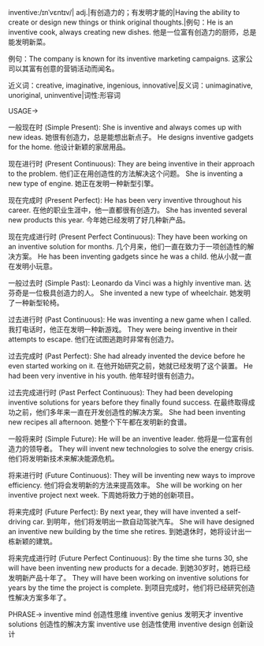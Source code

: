 inventive:/ɪnˈvɛntɪv/| adj.|有创造力的；有发明才能的|Having the ability to create or design new things or think original thoughts.|例句：He is an inventive cook, always creating new dishes. 他是一位富有创造力的厨师，总是能发明新菜。

例句：The company is known for its inventive marketing campaigns. 这家公司以其富有创意的营销活动而闻名。

近义词：creative, imaginative, ingenious, innovative|反义词：unimaginative, unoriginal, uninventive|词性:形容词

USAGE->

一般现在时 (Simple Present):
She is inventive and always comes up with new ideas. 她很有创造力，总是能想出新点子。
He designs inventive gadgets for the home. 他设计新颖的家居用品。


现在进行时 (Present Continuous):
They are being inventive in their approach to the problem.  他们正在用创造性的方法解决这个问题。
She is inventing a new type of engine. 她正在发明一种新型引擎。


现在完成时 (Present Perfect):
He has been very inventive throughout his career.  在他的职业生涯中，他一直都很有创造力。
She has invented several new products this year.  今年她已经发明了好几种新产品。


现在完成进行时 (Present Perfect Continuous):
They have been working on an inventive solution for months.  几个月来，他们一直在致力于一项创造性的解决方案。
He has been inventing gadgets since he was a child.  他从小就一直在发明小玩意。


一般过去时 (Simple Past):
Leonardo da Vinci was a highly inventive man. 达芬奇是一位极具创造力的人。
She invented a new type of wheelchair. 她发明了一种新型轮椅。


过去进行时 (Past Continuous):
He was inventing a new game when I called. 我打电话时，他正在发明一种新游戏。
They were being inventive in their attempts to escape. 他们在试图逃跑时非常有创造力。


过去完成时 (Past Perfect):
She had already invented the device before he even started working on it.  在他开始研究之前，她就已经发明了这个装置。
He had been very inventive in his youth. 他年轻时很有创造力。


过去完成进行时 (Past Perfect Continuous):
They had been developing inventive solutions for years before they finally found success.  在最终取得成功之前，他们多年来一直在开发创造性的解决方案。
She had been inventing new recipes all afternoon. 她整个下午都在发明新的食谱。


一般将来时 (Simple Future):
He will be an inventive leader. 他将是一位富有创造力的领导者。
They will invent new technologies to solve the energy crisis. 他们将发明新技术来解决能源危机。


将来进行时 (Future Continuous):
They will be inventing new ways to improve efficiency. 他们将会发明新的方法来提高效率。
She will be working on her inventive project next week. 下周她将致力于她的创新项目。


将来完成时 (Future Perfect):
By next year, they will have invented a self-driving car. 到明年，他们将发明出一款自动驾驶汽车。
She will have designed an inventive new building by the time she retires. 到她退休时，她将设计出一栋新颖的建筑。


将来完成进行时 (Future Perfect Continuous):
By the time she turns 30, she will have been inventing new products for a decade.  到她30岁时，她将已经发明新产品十年了。
They will have been working on inventive solutions for years by the time the project is complete.  到项目完成时，他们将已经研究创造性解决方案多年了。

PHRASE->
inventive mind  创造性思维
inventive genius  发明天才
inventive solutions  创造性的解决方案
inventive use  创造性使用
inventive design  创新设计
